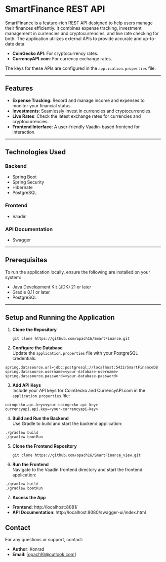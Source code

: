 # SmartFinance REST API

SmartFinance is a feature-rich REST API designed to help users manage their finances efficiently. 
It combines expense tracking, investment management in currencies and cryptocurrencies, and live rate checking for both. 
The application utilizes external APIs to provide accurate and up-to-date data:

- **CoinGecko API**: For cryptocurrency rates.  
- **CurrencyAPI.com**: For currency exchange rates.  

The keys for these APIs are configured in the `application.properties` file.

---

## Features

- **Expense Tracking**: Record and manage income and expenses to monitor your financial status.  
- **Investments**: Seamlessly invest in currencies and cryptocurrencies.  
- **Live Rates**: Check the latest exchange rates for currencies and cryptocurrencies.  
- **Frontend Interface**: A user-friendly Vaadin-based frontend for interaction.

---

## Technologies Used

### Backend
- Spring Boot  
- Spring Security  
- Hibernate  
- PostgreSQL  

### Frontend
- Vaadin  

### API Documentation
- Swagger

---

## Prerequisites

To run the application locally, ensure the following are installed on your system:
- Java Development Kit (JDK) 21 or later  
- Gradle 8.11 or later  
- PostgreSQL  

---

## Setup and Running the Application

1. **Clone the Repository**  
   ```
   git clone https://github.com/opach16/SmartFinance.git
   ```
   
2. **Configure the Database**  
Update the `application.properties` file with your PostgreSQL credentials:
```
spring.datasource.url=jdbc:postgresql://localhost:5432/SmartFinanceDB
spring.datasource.username=<your-database-username>
spring.datasource.password=<your-database-password>
```

3. **Add API Keys**  
Include your API keys for CoinGecko and CurrencyAPI.com in the `application.properties` file:
```
coingecko.api.key=<your-coingecko-api-key>
currencyapi.api.key=<your-currencyapi-key>
```

4. **Build and Run the Backend**  
Use Gradle to build and start the backend application:
```
./gradlew build
./gradlew bootRun
```

5. **Clone the Frontend Repository**
   ```
   git clone https://github.com/opach16/SmartFinance_view.git
   ```
   
6. **Run the Frontend**  
Navigate to the Vaadin frontend directory and start the frontend application:
```
./gradlew build
./gradlew bootRun
```

7. **Access the App**  
- **Frontend**: http://localhost:8081/
- **API Documentation**: http://localhost:8080/swagger-ui/index.html


## Contact

For any questions or support, contact:
- **Author**: Konrad
- **Email**: [opach16@outlook.com]
